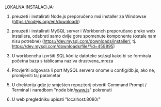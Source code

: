 LOKALNA INSTALACIJA:

1. preuzeti i instalirati Node.js
    preporučeno msi installer za Windowse
    (https://nodejs.org/en/download/)
    
2. preuzeti i instalirati MySQL server i Workbench
    preporučano preko web installera, odabrati samo dvije gore spomenute komponente (ostale nam nisu potrebne)
    (https://dev.mysql.com/downloads/installer/, tj. https://dev.mysql.com/downloads/file/?id=459895)
    
3. U workbenchu izvršiti SQL kôd iz datoteke sql.sql kako bi se formirala početna baza s tablicama naziva drustvena_mreza

4. Provjeriti odgovara li port MySQL servera onome u config/db.js, ako ne, promijeniti taj parametar

5. U direktoriju gdje je smješten repozitorij otvoriti Command Prompt / Terminal i naredbom "node bin/www.js" pokrenuti

6. U web pregledniku upisati "localhost:8080/"